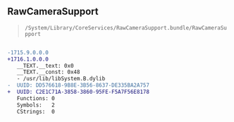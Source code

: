 ## RawCameraSupport

> `/System/Library/CoreServices/RawCameraSupport.bundle/RawCameraSupport`

```diff

-1715.9.0.0.0
+1716.1.0.0.0
   __TEXT.__text: 0x0
   __TEXT.__const: 0x48
   - /usr/lib/libSystem.B.dylib
-  UUID: DD576618-9B8E-3B56-8637-DE335BA2A757
+  UUID: C2E1C71A-3858-3860-95FE-F5A7F56E8178
   Functions: 0
   Symbols:   2
   CStrings:  0

```
